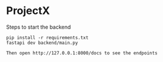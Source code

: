 # ProjectX


Steps to start the backend

```
pip install -r requirements.txt
fastapi dev backend/main.py

Then open http://127.0.0.1:8000/docs to see the endpoints

```